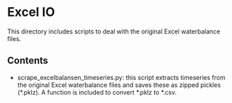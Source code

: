 # Excel IO

This directory includes scripts to deal with the original Excel waterbalance files.

## Contents

- scrape_excelbalansen_timeseries.py: this script extracts timeseries from the
original Excel waterbalance files and saves these as zipped pickles (*.pklz). A
function is included to convert *.pklz to *.csv.

